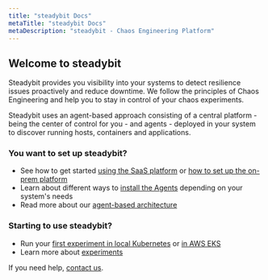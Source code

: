 ```yaml
---
title: "steadybit Docs"
metaTitle: "steadybit Docs"
metaDescription: "steadybit - Chaos Engineering Platform"
---
```


## Welcome to steadybit

Steadybit provides you visibility into your systems to detect resilience issues proactively and reduce downtime. We follow the principles of Chaos
Engineering and help you to stay in control of your chaos experiments.

Steadybit uses an agent-based approach consisting of a central platform - being the center of control for you - and agents - deployed in your system to discover running hosts, containers and applications.

### You want to set up steadybit?
- See how to get started [using the SaaS platform](getting-started/10-set-up-saas) or [how to set up the on-prem platform](getting-started/20-set-up-onprem)
- Learn about different ways to [install the Agents](install-configure/30-install-agents) depending on your system's needs
- Read more about our [agent-based architecture](learn/10-architecture)

### Starting to use steadybit?
- Run your [first experiment in local Kubernetes](getting-started/30-run-experiment-local) or [in AWS EKS](getting-started/40-run-experiment-eks)
- Learn more about [experiments](use/10-experiments)

If you need help, [contact us](https://www.steadybit.com/contact).
